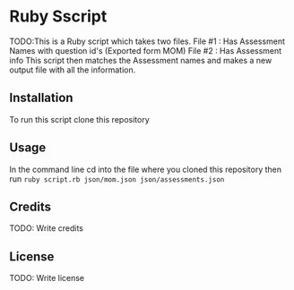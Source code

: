 

# Ruby Sscript
TODO:This is a Ruby script which takes two files. 
 File #1 : Has Assessment Names with question id's (Exported form MOM) 
 File #2 : Has Assessment info 
This script then matches the Assessment names and makes a new output file with all the information.
## Installation
To run this script clone this repository 
## Usage
In the command line cd into the file where you cloned this repository
then run ```ruby script.rb json/mom.json json/assessments.json```

## Credits
TODO: Write credits
## License
TODO: Write license
